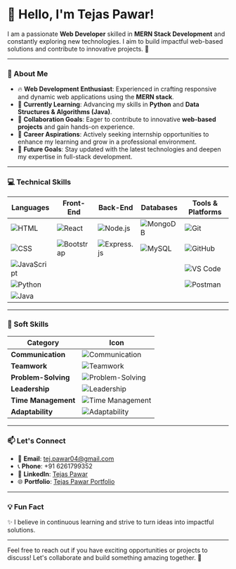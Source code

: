 # 👋 Hello, I'm Tejas Pawar!

I am a passionate **Web Developer** skilled in **MERN Stack Development** and constantly exploring new technologies. I aim to build impactful web-based solutions and contribute to innovative projects. 🚀  

---

### 🌟 About Me
- 🔥 **Web Development Enthusiast**: Experienced in crafting responsive and dynamic web applications using the **MERN stack**.
- 📖 **Currently Learning**: Advancing my skills in **Python** and **Data Structures & Algorithms (Java)**.
- 🤝 **Collaboration Goals**: Eager to contribute to innovative **web-based projects** and gain hands-on experience.
- 🎯 **Career Aspirations**: Actively seeking internship opportunities to enhance my learning and grow in a professional environment.
- 🌱 **Future Goals**: Stay updated with the latest technologies and deepen my expertise in full-stack development.

---

### 💻 Technical Skills  

| **Languages**       | **Front-End**      | **Back-End**       | **Databases**       | **Tools & Platforms**                              |
|---------------------|--------------------|--------------------|---------------------|----------------------------------------------------|
| ![HTML](https://img.shields.io/badge/HTML-E34F26?style=for-the-badge&logo=html5&logoColor=white) | ![React](https://img.shields.io/badge/React-61DAFB?style=for-the-badge&logo=react&logoColor=black) | ![Node.js](https://img.shields.io/badge/Node.js-339933?style=for-the-badge&logo=nodedotjs&logoColor=white) | ![MongoDB](https://img.shields.io/badge/MongoDB-47A248?style=for-the-badge&logo=mongodb&logoColor=white) | ![Git](https://img.shields.io/badge/Git-F05032?style=for-the-badge&logo=git&logoColor=white) |
| ![CSS](https://img.shields.io/badge/CSS-1572B6?style=for-the-badge&logo=css3&logoColor=white) | ![Bootstrap](https://img.shields.io/badge/Bootstrap-563D7C?style=for-the-badge&logo=bootstrap&logoColor=white) | ![Express.js](https://img.shields.io/badge/Express.js-000000?style=for-the-badge&logo=express&logoColor=white) | ![MySQL](https://img.shields.io/badge/MySQL-4479A1?style=for-the-badge&logo=mysql&logoColor=white) | ![GitHub](https://img.shields.io/badge/GitHub-181717?style=for-the-badge&logo=github&logoColor=white) |
| ![JavaScript](https://img.shields.io/badge/JavaScript-F7DF1E?style=for-the-badge&logo=javascript&logoColor=black) |   |   |   | ![VS Code](https://img.shields.io/badge/VS%20Code-007ACC?style=for-the-badge&logo=visual-studio-code&logoColor=white) |
| ![Python](https://img.shields.io/badge/Python-3776AB?style=for-the-badge&logo=python&logoColor=white) |   |   |   | ![Postman](https://img.shields.io/badge/Postman-FF6C37?style=for-the-badge&logo=postman&logoColor=white) |
| ![Java](https://img.shields.io/badge/Java-007396?style=for-the-badge&logo=java&logoColor=white) |   |   |   |   |

---

### 🌟 Soft Skills  

| **Category**        | **Icon**                                                                                  |
|----------------------|-------------------------------------------------------------------------------------------|
| **Communication**    | ![Communication](https://cdn-icons-png.flaticon.com/512/2847/2847245.png)                 |
| **Teamwork**         | ![Teamwork](https://cdn-icons-png.flaticon.com/512/3062/3062634.png)                      |
| **Problem-Solving**  | ![Problem-Solving](https://cdn-icons-png.flaticon.com/512/4233/4233225.png)               |
| **Leadership**       | ![Leadership](https://cdn-icons-png.flaticon.com/512/3135/3135715.png)                    |
| **Time Management**  | ![Time Management](https://cdn-icons-png.flaticon.com/512/1695/1695210.png)               |
| **Adaptability**     | ![Adaptability](https://cdn-icons-png.flaticon.com/512/3135/3135778.png)                  |

---

### 📫 Let's Connect
- 📧 **Email**: [tej.pawar04@gmail.com](mailto:tej.pawar04@gmail.com)  
- 📞 **Phone**: +91 6261799352  
- 💼 **LinkedIn**: [Tejas Pawar](https://www.linkedin.com/in/tejas-pawar-b63054253/)  
- 🌐 **Portfolio**: [Tejas Pawar Portfolio](https://portfolio-tejas-bd3b5.web.app/)

---

### 💡 Fun Fact  
✨ I believe in continuous learning and strive to turn ideas into impactful solutions.  

---

Feel free to reach out if you have exciting opportunities or projects to discuss! Let's collaborate and build something amazing together. 🚀
